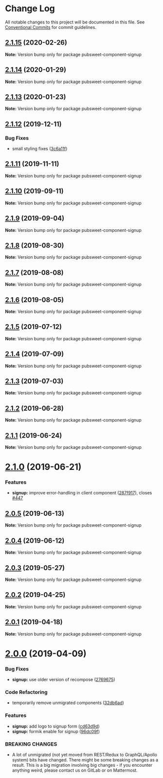 # Change Log

All notable changes to this project will be documented in this file.
See [Conventional Commits](https://conventionalcommits.org) for commit guidelines.

## [2.1.15](https://gitlab.coko.foundation/pubsweet/pubsweet/compare/pubsweet-component-signup@2.1.14...pubsweet-component-signup@2.1.15) (2020-02-26)

**Note:** Version bump only for package pubsweet-component-signup





## [2.1.14](https://gitlab.coko.foundation/pubsweet/pubsweet/compare/pubsweet-component-signup@2.1.13...pubsweet-component-signup@2.1.14) (2020-01-29)

**Note:** Version bump only for package pubsweet-component-signup





## [2.1.13](https://gitlab.coko.foundation/pubsweet/pubsweet/compare/pubsweet-component-signup@2.1.12...pubsweet-component-signup@2.1.13) (2020-01-23)

**Note:** Version bump only for package pubsweet-component-signup





## [2.1.12](https://gitlab.coko.foundation/pubsweet/pubsweet/compare/pubsweet-component-signup@2.1.11...pubsweet-component-signup@2.1.12) (2019-12-11)


### Bug Fixes

* small styling fixes ([3c6a11f](https://gitlab.coko.foundation/pubsweet/pubsweet/commit/3c6a11f0c558a9b6a433c9b122b8226133461bf0))





## [2.1.11](https://gitlab.coko.foundation/pubsweet/pubsweet/compare/pubsweet-component-signup@2.1.10...pubsweet-component-signup@2.1.11) (2019-11-11)

**Note:** Version bump only for package pubsweet-component-signup





## [2.1.10](https://gitlab.coko.foundation/pubsweet/pubsweet/compare/pubsweet-component-signup@2.1.9...pubsweet-component-signup@2.1.10) (2019-09-11)

**Note:** Version bump only for package pubsweet-component-signup





## [2.1.9](https://gitlab.coko.foundation/pubsweet/pubsweet/compare/pubsweet-component-signup@2.1.8...pubsweet-component-signup@2.1.9) (2019-09-04)

**Note:** Version bump only for package pubsweet-component-signup





## [2.1.8](https://gitlab.coko.foundation/pubsweet/pubsweet/compare/pubsweet-component-signup@2.1.7...pubsweet-component-signup@2.1.8) (2019-08-30)

**Note:** Version bump only for package pubsweet-component-signup





## [2.1.7](https://gitlab.coko.foundation/pubsweet/pubsweet/compare/pubsweet-component-signup@2.1.6...pubsweet-component-signup@2.1.7) (2019-08-08)

**Note:** Version bump only for package pubsweet-component-signup





## [2.1.6](https://gitlab.coko.foundation/pubsweet/pubsweet/compare/pubsweet-component-signup@2.1.5...pubsweet-component-signup@2.1.6) (2019-08-05)

**Note:** Version bump only for package pubsweet-component-signup





## [2.1.5](https://gitlab.coko.foundation/pubsweet/pubsweet/compare/pubsweet-component-signup@2.1.4...pubsweet-component-signup@2.1.5) (2019-07-12)

**Note:** Version bump only for package pubsweet-component-signup





## [2.1.4](https://gitlab.coko.foundation/pubsweet/pubsweet/compare/pubsweet-component-signup@2.1.3...pubsweet-component-signup@2.1.4) (2019-07-09)

**Note:** Version bump only for package pubsweet-component-signup





## [2.1.3](https://gitlab.coko.foundation/pubsweet/pubsweet/compare/pubsweet-component-signup@2.1.2...pubsweet-component-signup@2.1.3) (2019-07-03)

**Note:** Version bump only for package pubsweet-component-signup





## [2.1.2](https://gitlab.coko.foundation/pubsweet/pubsweet/compare/pubsweet-component-signup@2.1.1...pubsweet-component-signup@2.1.2) (2019-06-28)

**Note:** Version bump only for package pubsweet-component-signup





## [2.1.1](https://gitlab.coko.foundation/pubsweet/pubsweet/compare/pubsweet-component-signup@2.1.0...pubsweet-component-signup@2.1.1) (2019-06-24)

**Note:** Version bump only for package pubsweet-component-signup





# [2.1.0](https://gitlab.coko.foundation/pubsweet/pubsweet/compare/pubsweet-component-signup@2.0.5...pubsweet-component-signup@2.1.0) (2019-06-21)


### Features

* **signup:** improve error-handling in client component ([287f917](https://gitlab.coko.foundation/pubsweet/pubsweet/commit/287f917)), closes [#447](https://gitlab.coko.foundation/pubsweet/pubsweet/issues/447)





## [2.0.5](https://gitlab.coko.foundation/pubsweet/pubsweet/compare/pubsweet-component-signup@2.0.4...pubsweet-component-signup@2.0.5) (2019-06-13)

**Note:** Version bump only for package pubsweet-component-signup





## [2.0.4](https://gitlab.coko.foundation/pubsweet/pubsweet/compare/pubsweet-component-signup@2.0.3...pubsweet-component-signup@2.0.4) (2019-06-12)

**Note:** Version bump only for package pubsweet-component-signup





## [2.0.3](https://gitlab.coko.foundation/pubsweet/pubsweet/compare/pubsweet-component-signup@2.0.2...pubsweet-component-signup@2.0.3) (2019-05-27)

**Note:** Version bump only for package pubsweet-component-signup





## [2.0.2](https://gitlab.coko.foundation/pubsweet/pubsweet/compare/pubsweet-component-signup@2.0.1...pubsweet-component-signup@2.0.2) (2019-04-25)

**Note:** Version bump only for package pubsweet-component-signup





## [2.0.1](https://gitlab.coko.foundation/pubsweet/pubsweet/compare/pubsweet-component-signup@2.0.0...pubsweet-component-signup@2.0.1) (2019-04-18)

**Note:** Version bump only for package pubsweet-component-signup





# [2.0.0](https://gitlab.coko.foundation/pubsweet/pubsweet/compare/pubsweet-component-signup@1.0.41...pubsweet-component-signup@2.0.0) (2019-04-09)


### Bug Fixes

* **signup:** use older version of recompose ([2769675](https://gitlab.coko.foundation/pubsweet/pubsweet/commit/2769675))


### Code Refactoring

* temporarily remove unmigrated components ([32db6ad](https://gitlab.coko.foundation/pubsweet/pubsweet/commit/32db6ad))


### Features

* **signup:** add logo to signup form ([cd63d9d](https://gitlab.coko.foundation/pubsweet/pubsweet/commit/cd63d9d))
* **signup:** formik enable for signup ([96dc09f](https://gitlab.coko.foundation/pubsweet/pubsweet/commit/96dc09f))


### BREAKING CHANGES

* A lot of unmigrated (not yet moved from REST/Redux to GraphQL/Apollo system) bits
have changed. There might be some breaking changes as a result. This is a big migration involving
big changes - if you encounter anything weird, please contact us on GitLab or on Mattermost.
